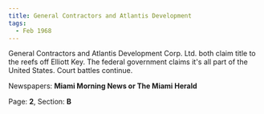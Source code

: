 ```yaml
---  
title: General Contractors and Atlantis Development  
tags:  
  - Feb 1968  
---  
```

  
General Contractors and Atlantis Development Corp. Ltd. both claim title to the reefs off Elliott Key. The federal government claims it's all part of the United States. Court battles continue.  
  
Newspapers: **Miami Morning News or The Miami Herald**  
  
Page: **2**, Section: **B** 
